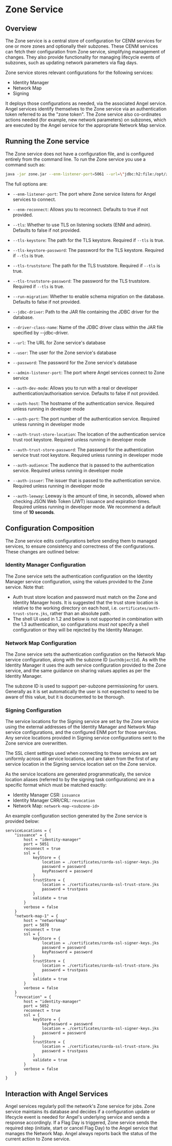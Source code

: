 # Zone Service

## Overview

The Zone service is a central store of configuration for CENM services
for one or more zones and optionally their subzones. These CENM services
can fetch their configuration from Zone service, simplifying
management of changes. They also provide functionality for managing
lifecycle events of subzones, such as updating network parameters via
flag days.

Zone service stores relevant configurations for the following services:

* Identity Manager
* Network Map
* Signing

It deploys those configurations as needed, via the associated Angel service.
Angel services identify themselves to the Zone service via an authentication
token referred to as the "zone token". The Zone service also co-ordinates actions
needed (for example, new network parameters) on subzones, which are executed
by the Angel service for the appropriate Network Map service.

## Running the Zone service

The Zone service does not have a configuration file, and is configured entirely
from the command line. To run the Zone service you use a command such as:

```bash
java -jar zone.jar --enm-listener-port=5061 --url=\"jdbc:h2:file:/opt/zone/zone-persistence;DB_CLOSE_ON_EXIT=FALSE;LOCK_TIMEOUT=10000;WRITE_DELAY=0;AUTO_SERVER_PORT=0\" --user=testuser --password=password --admin-listener-port=5063 --driver-class-name=org.h2.jdbcx.JdbcDataSource --auth-host=auth-service --auth-port=8081 --auth-trust-store-location=certificates/corda-ssl-trust-store.jks --auth-trust-store-password=trustpass --auth-issuer=http://test --auth-leeway=10 --run-migration=true
```

The full options are:

- `--enm-listener-port`: The port where Zone service listens for Angel services to connect.
- `--enm-reconnect`:  Allows you to reconnect. Defaults to true if not provided.
- `--tls`: Whether to use TLS on listening sockets (ENM and admin). Defaults to false if not provided.
- `--tls-keystore`: The path for the TLS keystore. Required if `--tls` is true.
- `--tls-keystore-password`: The password for the TLS keystore. Required if `--tls` is true.
- `--tls-truststore`: The path for the TLS truststore. Required if `--tls` is true.
- `--tls-truststore-password`: The password for the TLS truststore. Required if `--tls` is true.
- `--run-migration`:  Whether to enable schema migration on the database. Defaults to false if not provided.
- `--jdbc-driver`:  Path to the JAR file containing the JDBC driver for the database.
- `--driver-class-name`: Name of the JDBC driver class within the JAR file specified by --jdbc-driver.
- `--url`: The URL for Zone service's database
- `--user`: The user for the Zone service's database
- `--password`: The password for the Zone service's database
- `--admin-listener-port`: The port where Angel services connect to Zone service
- `--auth-dev-mode`: Allows you to run with a real or developer authentication/authorisation service. Defaults to false if not provided.
- `--auth-host`: The hostname of the authentication service. Required unless running in developer mode
- `--auth-port`: The port number of the authentication service. Required unless running in developer mode
- `--auth-trust-store-location`: The location of the authentication service trust root keystore. Required unless running in developer mode
- `--auth-trust-store-password`: The password for the authentication service trust root keystore. Required unless running in developer mode
- `--auth-audience`: The audience that is passed to the authentication service. Required unless running in developer mode
- `--auth-issuer`: The issuer that is passed to the authentication service. Required unless running in developer mode

- `--auth-leeway`: Leeway is the amount of time, in seconds, allowed when checking JSON Web Token (JWT) issuance and expiration times.
    Required unless running in developer mode. We recommend a default time of **10 seconds**.

## Configuration Composition

The Zone service edits configurations before sending them to managed services,
to ensure consistency and correctness of the configurations. These changes are
outlined below:

### Identity Manager Configuration

The Zone service sets the authentication configuration on the Identity Manager
service configuration, using the values provided to the Zone service. Note that:

* Auth trust store location and password must match on the Zone and Identity Manager
  hosts. It is suggested that the trust store location is relative to the working directory
  on each host, i.e. `certificates/auth-trust-store.jks`, rather than an absolute path.
* The shell UI used in 1.2 and below is not supported in combination with the 1.3 authentication,
  so configurations *must not* specify a shell configuration or they will be rejected by the
  Identity Manager.

### Network Map Configuration

The Zone service sets the authentication configuration on the Network Map service
configuration, along with the subzone ID (`authObjectId`). As with the Identity
Manager it uses the auth service configuration provided to the Zone service, and
the same guidance on sharing values applies as per the Identity Manager.

The subzone ID is used to support per-subzone permissioning for users. Generally
as it is set automatically the user is not expected to need to be aware of this
value, but it is documented to be thorough.

### Signing Configuration

The service locations for the Signing service are set by the Zone service using
the external addresses of the Identity Manager and Network Map service configurations,
and the configured ENM port for those services. Any service locations provided
in Signing service configurations sent to the Zone service are overwritten.

The SSL client settings used when connecting to these services are set uniformly
across all service locations, and are taken from the first of any service location
in the Signing service location set on the Zone service.

As the service locations are generated programmatically, the service location aliases
(referred to by the signing task configurations) are in a specific format which
must be matched exactly:

* Identity Manager CSR: `issuance`
* Identity Manager CRR/CRL: `revocation`
* Network Map: `network-map-<subzone-id>`

An example configuration section generated by the Zone service is provided below:

```guess
serviceLocations = {
    "issuance" = {
        host = "identity-manager"
        port = 5051
        reconnect = true
        ssl = {
            keyStore = {
                location = ./certificates/corda-ssl-signer-keys.jks
                password = password
                keyPassword = password
            }
            trustStore = {
                location = ./certificates/corda-ssl-trust-store.jks
                password = trustpass
            }
            validate = true
        }
        verbose = false
    }
    "network-map-1" = {
        host = "networkmap"
        port = 5070
        reconnect = true
        ssl = {
            keyStore = {
                location = ./certificates/corda-ssl-signer-keys.jks
                password = password
                keyPassword = password
            }
            trustStore = {
                location = ./certificates/corda-ssl-trust-store.jks
                password = trustpass
            }
            validate = true
        }
        verbose = false
    }
    "revocation" = {
        host = "identity-manager"
        port = 5052
        reconnect = true
        ssl = {
            keyStore = {
                keyPassword = password
                location = ./certificates/corda-ssl-signer-keys.jks
                password = password
            }
            trustStore = {
                location = ./certificates/corda-ssl-trust-store.jks
                password = trustpass
            }
            validate = true
        }
        verbose = false
    }
}
```

## Interaction with Angel Services

Angel services regularly poll the network's Zone service for jobs. Zone service
maintains its database and decides if a configuration update or
lifecycle event is needed for Angel's underlying service and sends
a response accordingly. If a Flag Day is triggered, Zone service
sends the required step (initiate, start or cancel Flag Day) to the
Angel service that manages the Network Map. Angel always reports back the status of the current action to Zone service.
